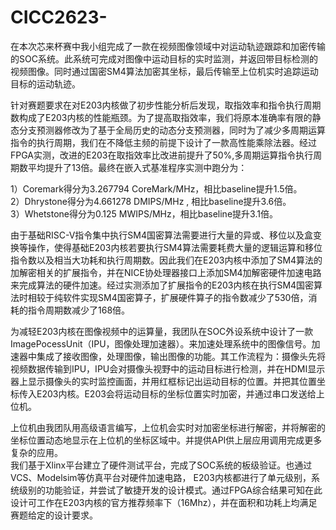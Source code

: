 # CICC2623-
<p>在本次芯来杯赛中我小组完成了一款在视频图像领域中对运动轨迹跟踪和加密传输的SOC系统。此系统可完成对图像中运动目标的实时监测，并返回带目标检测的视频图像。同时通过国密SM4算法加密其坐标，最后传输至上位机实时追踪运动目标的运动轨迹。</p>
<p>针对赛题要求在对E203内核做了初步性能分析后发现，取指效率和指令执行周期数构成了E203内核的性能瓶颈。为了提高取指效率，我们将原本准确率有限的静态分支预测器修改为了基于全局历史的动态分支预测器，同时为了减少多周期运算指令的执行周期，我们在不降低主频的前提下设计了一款高性能乘除法器。经过FPGA实测，改进的E203在取指效率比改进前提升了50%,多周期运算指令执行周期数平均提升了13倍。最终在嵌入式基准程序实测中跑分为：</p>
1）Coremark得分为3.267794 CoreMark/MHz，相比baseline提升1.5倍。<br>
2）Dhrystone得分为4.661278 DMIPS/MHz , 相比baseline提升3.6倍。<br>
3）Whetstone得分为0.125 MWIPS/MHz，相比baseline提升3.1倍。<br>
<p>由于基础RISC-V指令集中执行SM4国密算法需要进行大量的异或、移位以及盒变换等操作，使得基础E203内核若要执行SM4算法需要耗费大量的逻辑运算和移位指令数以及相当大功耗和执行周期数。因此我们在E203内核中添加了SM4算法的加解密相关的扩展指令，并在NICE协处理器接口上添加SM4加解密硬件加速电路来完成算法的硬件加速。经过实测添加了扩展指令的E203内核在执行SM4国密算法时相较于纯软件实现SM4国密算子，扩展硬件算子的指令数减少了530倍，消耗的指令周期数减少了168倍。</p>
<p>为减轻E203内核在图像视频中的运算量，我团队在SOC外设系统中设计了一款ImagePocessUnit（IPU，图像处理加速器）。来加速处理系统中的图像信号。加速器中集成了接收图像，处理图像，输出图像的功能。其工作流程为：摄像头先将视频数据传输到IPU，IPU会对摄像头视野中的运动目标进行检测，并在HDMI显示器上显示摄像头的实时监控画面，并用红框标记出运动目标的位置。并把其位置坐标传入E203内核。E203会将运动目标的坐标位置实时加密，并通过串口发送给上位机。</p>
<p>上位机由我团队用高级语言编写，上位机会实时对加密坐标进行解密，并将解密的坐标位置动态地显示在上位机的坐标区域中。并提供API供上层应用调用完成更多复杂的应用。<br>
我们基于Xlinx平台建立了硬件测试平台，完成了SOC系统的板级验证。也通过VCS、Modelsim等仿真平台对硬件加速电路， E203内核都进行了单元级别，系统级别的功能验证，并尝试了敏捷开发的设计模式。通过FPGA综合结果可知在此设计可工作在E203内核的官方推荐频率下（16Mhz），并在面积和功耗上均满足赛题给定的设计要求。</p>
